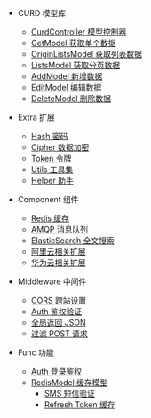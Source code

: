 - CURD 模型库
  - [CurdController 模型控制器](curd/controller)
  - [GetModel 获取单个数据](curd/get)
  - [OriginListsModel 获取列表数据](curd/origin-lists)
  - [ListsModel 获取分页数据](curd/lists)
  - [AddModel 新增数据](curd/add)
  - [EditModel 编辑数据](curd/edit)
  - [DeleteModel 删除数据](curd/delete)

- Extra 扩展
  - [Hash 密码](extra/hash)
  - [Cipher 数据加密](extra/cipher)
  - [Token 令牌](extra/token)
  - [Utils 工具集](extra/utils)
  - [Helper 助手](extra/helper)
  
- Component 组件
  - [Redis 缓存](component/redis)
  - [AMQP 消息队列](component/amqp)
  - [ElasticSearch 全文搜索](component/elastic)
  - [阿里云相关扩展](component/aliyun)
  - [华为云相关扩展](component/huaweicloud)

- Middleware 中间件
  - [CORS 跨站设置](middleware/cors)
  - [Auth 鉴权验证](middleware/auth-verify)
  - [全局返回 JSON](middleware/json)
  - [过滤 POST 请求](middleware/post)

- Func 功能
  - [Auth 登录鉴权](support/auth)
  - [RedisModel 缓存模型](support/redis-model)
    - [SMS 短信验证](support/redis/sms)
    - [Refresh Token 缓存](support/redis/refresh-token)
